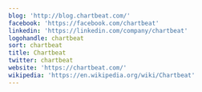```yaml
---
blog: 'http://blog.chartbeat.com/'
facebook: 'https://facebook.com/chartbeat'
linkedin: 'https://linkedin.com/company/chartbeat'
logohandle: chartbeat
sort: chartbeat
title: Chartbeat
twitter: chartbeat
website: 'https://chartbeat.com/'
wikipedia: 'https://en.wikipedia.org/wiki/Chartbeat'
---
```

